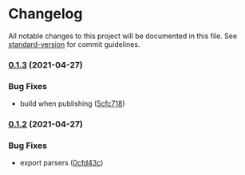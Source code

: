 # Changelog

All notable changes to this project will be documented in this file. See [standard-version](https://github.com/conventional-changelog/standard-version) for commit guidelines.

### [0.1.3](https://github.com/yknx4/techstack-news-crawler/compare/v0.1.2...v0.1.3) (2021-04-27)

### Bug Fixes

- build when publishing ([5cfc718](https://github.com/yknx4/techstack-news-crawler/commit/5cfc718a0959473de24930dee9d80d35fa0ec153))

### [0.1.2](https://github.com/yknx4/techstack-news-crawler/compare/v0.1.1...v0.1.2) (2021-04-27)

### Bug Fixes

- export parsers ([0cfd43c](https://github.com/yknx4/techstack-news-crawler/commit/0cfd43cad3e39c66ddc2527f0956aae43f5fdda1))

